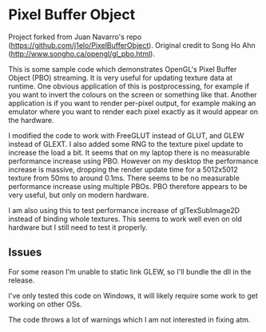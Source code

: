 # Pixel Buffer Object

Project forked from Juan Navarro's repo (https://github.com/j1elo/PixelBufferObject). Original credit to Song Ho Ahn (http://www.songho.ca/opengl/gl_pbo.html).

This is some sample code which demonstrates OpenGL's Pixel Buffer Object (PBO) streaming. It is very useful for updating texture data at runtime. One obvious application of this is postprocessing, for example if you want to invert the colours on the screen or something like that. Another application is if you want to render per-pixel output, for example making an emulator where you want to render each pixel exactly as it would appear on the hardware.

I modified the code to work with FreeGLUT instead of GLUT, and GLEW instead of GLEXT. I also added some RNG to the texture pixel update to increase the load a bit. It seems that on my laptop there is no measurable performance increase using PBO. However on my desktop the performance increase is massive, dropping the render update time for a 5012x5012 texture from 50ms to around 0.1ms. There seems to be no measurable performance increase using multiple PBOs. PBO therefore appears to be very useful, but only on modern hardware.

I am also using this to test performance increase of glTexSubImage2D instead of binding whole textures. This seems to work well even on old hardware but I still need to test it properly.

## Issues

For some reason I'm unable to static link GLEW, so I'll bundle the dll in the release.

I've only tested this code on Windows, it will likely require some work to get working on other OSs.

The code throws a lot of warnings which I am not interested in fixing atm.
